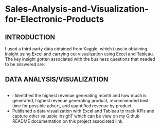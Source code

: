 # Sales-Analysis-and-Visualization-for-Electronic-Products
## INTRODUCTION
I used a third party data obtained from Kaggle, which i use in obtaining insight using Excel  and carrying out visualization using Excel and Tableau.
The key insight gotten associated with the business questions that needed to be answered are:

## DATA ANALYSIS/VISUALIZATION
![]()
- I Identified the highest revenue generating month and how much is generated, highest revenue generating product, recommended best time for possible advert, and quantified revenue by product.
- Published a data visualization with Excel and Tableau to track KPIs and capture other valuable insighT which can be view on my Github README documentation on this project associated link.
